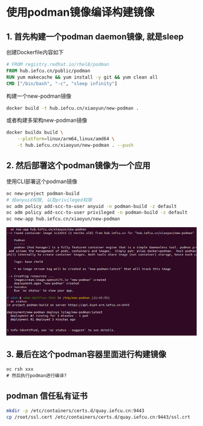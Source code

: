 # 使用podman镜像编译构建镜像

## 1. 首先构建一个podman daemon镜像, 就是sleep

创建Dockerfile内容如下
```dockerfile
# FROM registry.redhat.io/rhel8/podman
FROM hub.iefcu.cn/public/podman
RUN yum makecache && yum install -y git && yum clean all
CMD ["/bin/bash", "-c", "sleep infinity"]
```

构建一个new-podman镜像
```bash
docker build -t hub.iefcu.cn/xiaoyun/new-podman .
```

或者构建多架构new-podman镜像
```bash
docker buildx build \
	--platform=linux/arm64,linux/amd64 \
	-t hub.iefcu.cn/xiaoyun/new-podman . --push
```

## 2. 然后部署这个podman镜像为一个应用

使用CLI部署这个podman镜像
```bash
oc new-project podman-build
# 给anyuid权限, 以及privileged权限
oc adm policy add-scc-to-user anyuid -n podman-build -z default
oc adm policy add-scc-to-user privileged -n podman-build -z default
oc new-app hub.iefcu.cn/xiaoyun/new-podman
```

![](2022-03-02_21-48.png)

## 3. 最后在这个podman容器里面进行构建镜像

```
oc rsh xxx
# 然后执行podman进行编译?
```

## podman 信任私有证书

```bash
mkdir -p /etc/containers/certs.d/quay.iefcu.cn:9443
cp /root/ssl.cert /etc/containers/certs.d/quay.iefcu.cn:9443/ssl.crt
```